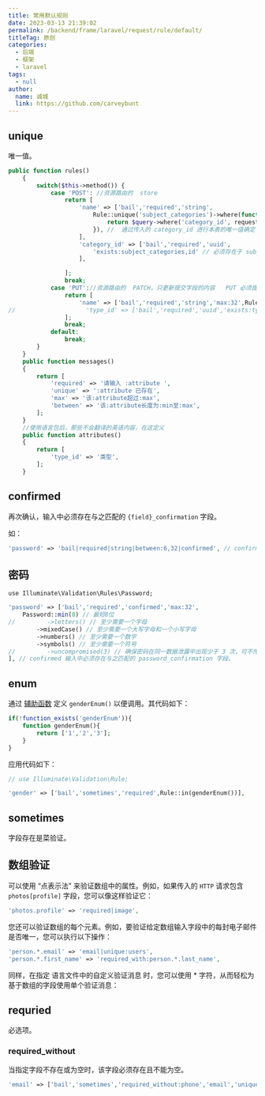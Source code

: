 ```yaml
---
title: 常用默认规则
date: 2023-03-13 21:39:02
permalink: /backend/frame/laravel/request/rule/default/
titleTag: 原创
categories: 
  - 后端
  - 框架
  - laravel
tags: 
  - null
author: 
  name: 诚城
  link: https://github.com/carveybunt
---
```


## unique

唯一值。

```php
public function rules()
    {
        switch($this->method()) {
            case 'POST': //资源路由的  store
                return [
                    'name' => ['bail','required','string',
                        Rule::unique('subject_categories')->where(function ($query) {
                            return $query->where('category_id', request('category_id'));
                        }), //  通过传入的 category_id 进行本表的唯一值确定
                    ],
                    'category_id' => ['bail','required','uuid',
                        'exists:subject_categories,id' // 必须存在于 subject_categories 表中的 id
                    ],

                ];
                break;
            case 'PUT'://资源路由的  PATCH，只更新提交字段的内容   PUT 必须提交所有的字段
                return [
                    'name' => ['bail','required','string','max:32',Rule::unique('organizations')->ignore(request('id'))],
//                    'type_id' => ['bail','required','uuid','exists:types,id'],
                ];
                break;
            default:
                break;
        }
    }
    public function messages()
    {
        return [
            'required' => '请输入 :attribute ',
            'unique' => ':attribute 已存在',
            'max' => '该:attribute超过:max',
            'between' => '该:attribute长度为:min至:max',
        ];
    }
    //使用语言包后，那些不会翻译的英语内容，在这定义
    public function attributes()
    {
        return [
            'type_id' => '类型',
        ];
    }
```

## confirmed

再次确认，输入中必须存在与之匹配的 `{field}_confirmation` 字段。

如：

```php
'password' => 'bail|required|string|between:6,32|confirmed', // confirmed 输入中必须存在与之匹配的 password_confirmation 字段。
```

## 密码

`use Illuminate\Validation\Rules\Password;`

```php
'password' => ['bail','required','confirmed','max:32',
    Password::min(8) // 最短8位
//         ->letters() // 至少需要一个字母
        ->mixedCase() // 至少需要一个大写字母和一个小写字母
        ->numbers() // 至少需要一个数字
        ->symbols() // 至少需要一个符号
//         ->uncompromised(3) // 确保密码在同一数据泄露中出现少于 3 次，可不传参
], // confirmed 输入中必须存在与之匹配的 password_confirmation 字段。
```

## enum

通过 [辅助函数](../99.辅助函数.md) 定义 `genderEnum()` 以便调用。其代码如下：

```php
if(!function_exists('genderEnum')){
    function genderEnum(){
        return ['1','2','3'];
    }
}
```

应用代码如下：

```php
// use Illuminate\Validation\Rule;

'gender' => ['bail','sometimes','required',Rule::in(genderEnum())],
```

## sometimes

字段存在是菜验证。

## 数组验证

可以使用 “点表示法” 来验证数组中的属性。例如，如果传入的 `HTTP` 请求包含 `photos[profile]` 字段，您可以像这样验证它：

```php
'photos.profile' => 'required|image',
```

您还可以验证数组的每个元素。例如，要验证给定数组输入字段中的每封电子邮件是否唯一，您可以执行以下操作：

```php
'person.*.email' => 'email|unique:users',
'person.*.first_name' => 'required_with:person.*.last_name',
```

同样，在指定 语言文件中的自定义验证消息 时，您可以使用 * 字符，从而轻松为基于数组的字段使用单个验证消息：

## requried

必选项。

### required_without

当指定字段不存在或为空时，该字段必须存在且不能为空。

```php
'email' => ['bail','sometimes','required_without:phone','email','unique:users','max:32'],
```

```php

```

